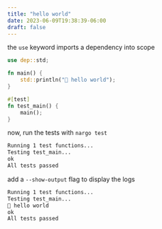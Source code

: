```yaml
---
title: "hello world"
date: 2023-06-09T19:38:39-06:00
draft: false
---
```


the `use` keyword imports a dependency into scope

```rust {.codebox}
use dep::std;

fn main() {
    std::println("👋 hello world");
}

#[test]
fn test_main() {
    main();
}
```

now, run the tests with `nargo test`

```bash
Running 1 test functions...
Testing test_main...
ok
All tests passed
```

add a `--show-output` flag to display the logs

```bash
Running 1 test functions...
Testing test_main...
👋 hello world
ok
All tests passed
```
